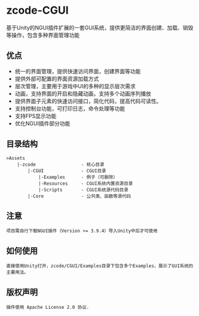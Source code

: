# zcode-CGUI
基于Unity的NGUI插件扩展的一套GUI系统，提供更简洁的界面创建、加载、销毁等操作，包含多种界面管理功能

## 优点
* 统一的界面管理，提供快速访问界面，创建界面等功能
* 提供外部可配置的界面资源加载方式
* 层次管理，主要用于游戏中UI的多种的显示层次需求
* 动画，支持界面的开启和隐藏动画，支持多个动画序列播放
* 提供界面子元素的快速访问接口，简化代码，提高代码可读性。
* 支持控制台功能，可打印日志，命令处理等功能
* 支持FPS显示功能
* 优化NGUI插件部分功能

## 目录结构
	>Assets
		|-zcode 				- 核心目录
			|-CGUI				- CGUI目录
				|-Examples		- 例子（可删除）
				|-Resources		- CGUI系统内置资源目录
				|-Scripts		- CGUI系统源代码目录
			|-Core				- 公共类、函数等源代码

## 注意
	项目需自行下载NGUI插件（Version >= 3.9.4）导入Unity中后才可使用
	
## 如何使用
	直接使用Unity打开，zcode/CGUI/Examples目录下包含多个Examples，展示了GUI系统的主要用法。

## 版权声明
	插件使用 Apache License 2.0 协议.
	

